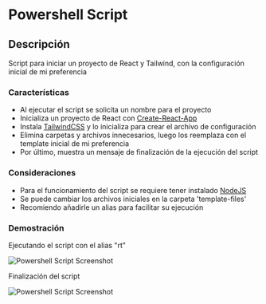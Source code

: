 # Powershell Script

## Descripción

Script para iniciar un proyecto de React y Tailwind, con la configuración inicial de mi preferencia

### Características

- Al ejecutar el script se solicita un nombre para el proyecto
- Inicializa un proyecto de React con [Create-React-App](https://create-react-app.dev/)
- Instala [TailwindCSS](https://tailwindcss.com/) y lo inicializa para crear el archivo de configuración
- Elimina carpetas y archivos innecesarios, luego los reemplaza con el template inicial de mi preferencia
- Por último, muestra un mensaje de finalización de la ejecución del script

### Consideraciones

* Para el funcionamiento del script se requiere tener instalado [NodeJS](https://nodejs.org/)
* Se puede cambiar los archivos iniciales en la carpeta 'template-files'
* Recomiendo añadirle un alias para facilitar su ejecución

### Demostración

Ejecutando el script con el alias "rt"

![Powershell Script Screenshot](https://github.com/Ashlank/React-Tailwind-Template-Script/assets/88116420/e6c4b137-e539-423e-8fae-b342d6dbb895)

Finalización del script

![Powershell Script Screenshot](https://github.com/Ashlank/React-Tailwind-Template-Script/assets/88116420/c4ad916e-b1c0-408f-b7f8-fd3ace1f541d)

